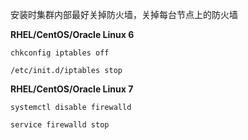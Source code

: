 安装时集群内部最好关掉防火墙，关掉每台节点上的防火墙

**RHEL/CentOS/Oracle Linux 6**

```
chkconfig iptables off
```

```
/etc/init.d/iptables stop
```

**RHEL/CentOS/Oracle Linux 7**

```
systemctl disable firewalld
```

```
service firewalld stop
```



